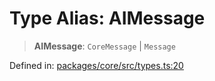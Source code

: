 # Type Alias: AIMessage

> **AIMessage**: `CoreMessage` \| `Message`

Defined in: [packages/core/src/types.ts:20](https://github.com/GeoDaCenter/openassistant/blob/0f7bf760e453a1735df9463dc799b04ee2f630fd/packages/core/src/types.ts#L20)
